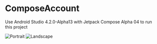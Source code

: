 # ComposeAccount

Use Android Studio 4.2.0-Alpha13 with Jetpack Compose Alpha 04 to run this project

![Portrait](Portrait.png)
![Landscape](Landscape.png)
